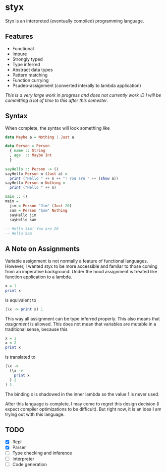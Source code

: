 # styx

Styx is an interpreted (eventually compiled) programming language.

## Features

- Functional
- Impure
- Strongly typed
- Type inferred
- Abstract data types
- Pattern matching
- Function currying
- Psudeo-assignment (converted interally to lambda application)

_This is a very large work in progress and does not currently work :D I will be committing a lot of time to this after this semester._

## Syntax

When complete, the syntax will look something like

```haskell
data Maybe a = Nothing | Just a

data Person = Person
  { name :: String
  , age  :: Maybe Int
  }
  
sayHello :: Person -> ()
sayHello Person n (Just a) = 
  print ("Hello " ++ n ++ "! You are " ++ (show a))
sayHello Person n Nothing = 
  print ("Hello " ++ n)

main :: ()
main =
  jim = Person "Jim" (Just 20)
  sam = Person "Sam" Nothing
  sayHello jim
  sayHello sam
  
-- Hello Jim! You are 20
-- Hello Sam
```

## A Note on Assignments

Variable assignment is not normally a feature of functional languages. However, I wanted styx to be more accessible and familar to those coming from an imperative background. Under the hood assignment is treated like function application to a lambda.

```haskell
x = 1
print x

```

is equivalent to

```haskell
(\x -> print x) 1
```

This way all assignment can be type inferred properly. This also means that _assignment_ is allowed. This does not mean that variables are mutable in a traditional sense, because this

```haskell
x = 1
x = 2
print x
```

is translated to


```haskell
(\x ->
  (\x ->
    print x
  ) 2
) 1
```

The binding x is shadowed in the inner lambda so the value 1 is never used.

After this language is complete, I may come to regret this design decision (I expect compiler optimizations to be difficult). But right now, it is an idea I am trying out with this language.

## TODO

- [x] Repl
- [x] Parser
- [ ] Type checking and inference
- [ ] Interpreter
- [ ] Code generation
